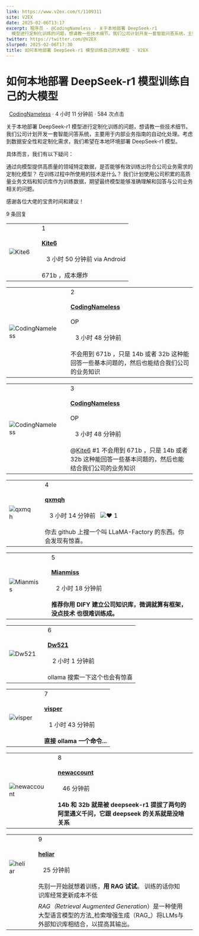 ```yaml
---
link: https://www.v2ex.com/t/1109311
site: V2EX
date: 2025-02-06T13:17
excerpt: 程序员 - @CodingNameless - 关于本地部署 DeepSeek-r1
  模型进行定制化训练的问题，想请教一些技术细节。我们公司计划开发一套智能问答系统，主要用于内部业务指南的自动化处理。考虑到数据安全性和定制化需求，我们希望在本地环境
twitter: https://twitter.com/@V2EX
slurped: 2025-02-06T17:30
title: 如何本地部署 DeepSeek-r1 模型训练自己的大模型 - V2EX
---
```


# 如何本地部署 DeepSeek-r1 模型训练自己的大模型


  [CodingNameless](/member/CodingNameless) · 4 小时 11 分钟前 · 584 次点击

关于本地部署 DeepSeek-r1 模型进行定制化训练的问题，想请教一些技术细节。我们公司计划开发一套智能问答系统，主要用于内部业务指南的自动化处理。考虑到数据安全性和定制化需求，我们希望在本地环境部署 DeepSeek-r1 模型。

具体而言，我们有以下疑问：

通过向模型提供高质量的领域特定数据，是否能够有效训练出符合公司业务需求的定制化模型？ 在训练过程中所使用的技术是什么？ 我们计划使用公司积累的高质量业务文档和知识库作为训练数据，期望最终模型能够准确理解和回答与公司业务相关的问题。

感谢各位大佬的宝贵时间和建议！


9 条回复

|   |   |   |
|---|---|---|
|![Kite6](https://cdn.v2ex.com/gravatar/c53b0d09e248afaf64ed4f6259063537?s=48&d=retro)||1<br><br>**[Kite6](/member/Kite6)**  <br><br>   3 小时 50 分钟前 via Android<br><br>671b ，成本爆炸|

|   |   |   |
|---|---|---|
|![CodingNameless](https://cdn.v2ex.com/gravatar/5316642f050bbfe16a436665a8acd1d8?s=48&d=retro)||2<br><br>**[CodingNameless](/member/CodingNameless)**  <br><br>OP<br><br>   3 小时 48 分钟前<br><br>不会用到 671b ，只是 14b 或者 32b 这种能回答一些基本问题的，然后也能结合我们公司的业务知识|

|   |   |   |
|---|---|---|
|![CodingNameless](https://cdn.v2ex.com/gravatar/5316642f050bbfe16a436665a8acd1d8?s=48&d=retro)||3<br><br>**[CodingNameless](/member/CodingNameless)**  <br><br>OP<br><br>   3 小时 48 分钟前<br><br>@[Kite6](/member/Kite6) #1 不会用到 671b ，只是 14b 或者 32b 这种能回答一些基本问题的，然后也能结合我们公司的业务知识|

|   |   |   |
|---|---|---|
|![qxmqh](https://cdn.v2ex.com/avatar/2a36/708f/643486_normal.png?m=1731111200)||4<br><br>**[qxmqh](/member/qxmqh)**  <br><br>   3 小时 14 分钟前   ![❤️](/static/img/heart_neue_red.png?v=16ec2dd0a880be6edda1e4a2e35754b3) 1<br><br>你去 github 上搜一个叫 LLaMA-Factory 的东西。你会发现有惊喜。|

|                                                                                          |     |                                                                                                                     |
| ---------------------------------------------------------------------------------------- | --- | ------------------------------------------------------------------------------------------------------------------- |
| ![Mianmiss](https://cdn.v2ex.com/gravatar/97c80e39692a9a1858f9e709e2e3e69a?s=48&d=retro) |     | 5<br><br>**[Mianmiss](/member/Mianmiss)**  <br><br>   2 小时 18 分钟前<br><br>**推荐你用 DIFY 建立公司知识库，微调就算有框架，没点技术 也很难训练成。** |

|   |   |   |
|---|---|---|
|![Dw521](https://cdn.v2ex.com/avatar/6170/a8d0/488214_normal.png?m=1672302552)||6<br><br>**[Dw521](/member/Dw521)**  <br><br>   2 小时 1 分钟前<br><br>ollama 搜索一下这个也会有惊喜|

|                                                                                        |     |                                                                                            |
| -------------------------------------------------------------------------------------- | --- | ------------------------------------------------------------------------------------------ |
| ![visper](https://cdn.v2ex.com/gravatar/838db077a2334ed6bcbc29c29ab41a6e?s=48&d=retro) |     | 7<br><br>**[visper](/member/visper)**  <br><br>   1 小时 43 分钟前<br><br>**直接 ollama 一个命令...** |

|                                                                                     |     |                                                                                                                                          |
| ----------------------------------------------------------------------------------- | --- | ---------------------------------------------------------------------------------------------------------------------------------------- |
| ![newaccount](https://cdn.v2ex.com/avatar/12cb/9729/528250_normal.png?m=1713948986) |     | 8<br><br>**[newaccount](/member/newaccount)**  <br><br>   46 分钟前<br><br>**14b 和 32b 就是被 deepseek-r1 提拔了两句的阿里通义千问，它跟 deepseek 的关系就是没啥关系** |

|                                                                                |     |                                                                                                            |     |
| ------------------------------------------------------------------------------ | --- | ---------------------------------------------------------------------------------------------------------- | --- |
| ![heliar](https://cdn.v2ex.com/avatar/1e66/31e1/66189_normal.png?m=1438665687) |     | 9<br><br>**[heliar](/member/heliar)**  <br><br>   25 分钟前<br><br>先别一开始就想着训练，**用 RAG 试试**。  训练的话你知识库经常更新成本不低 |     |
|                                                                                |     | _RAG（Retrieval Augmented Generation_）是一种使用大型语言模型的方法_检索增强生成（RAG_）将LLMs与外部知识库相结合，以提高其输出。                     |     |
